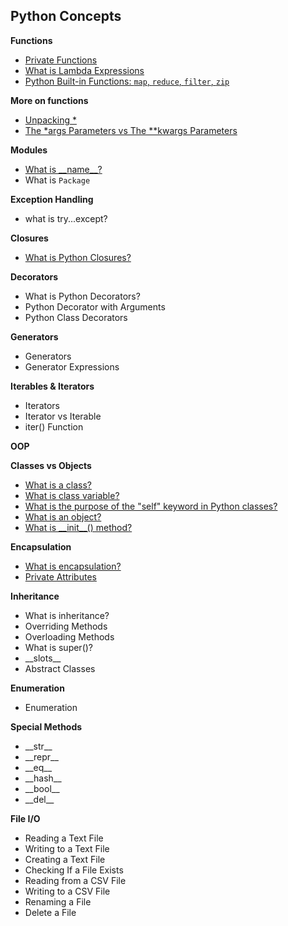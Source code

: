 ## Python Concepts

**Functions**
- [Private Functions](./Private%20Functions.md)
- [What is Lambda Expressions](./lambda.md)
- [Python Built-in Functions: `map`, `reduce`, `filter`, `zip`](./Build-in%20Functions.md)

**More on functions**
- [Unpacking \*](./unpacking*.md)
- [The \*args Parameters vs The \*\*kwargs Parameters](./*args%20vs%20**kwargs.md)


**Modules**
- [What is \_\_name\_\_?](./__name__.md)
- What is `Package`

**Exception Handling**
- what is try...except?

**Closures**
- [What is Python Closures?](./closures.md)

**Decorators**
- What is Python Decorators?
- Python Decorator with Arguments
- Python Class Decorators

**Generators**
- Generators
- Generator Expressions

**Iterables & Iterators**
- Iterators
- Iterator vs Iterable
- iter() Function

**OOP**

**Classes vs Objects**
- [What is a class?](./Class%20vs%20Objects.md)
- [What is class variable?](./Class%20vs%20Objects.md)
- [What is the purpose of the "self" keyword in Python classes?](./Class%20vs%20Objects.md)
- [What is an object?](./Class%20vs%20Objects.md)
- [What is \_\_init__() method?](./Class%20vs%20Objects.md)

**Encapsulation**
- [What is encapsulation?](./Encapsulation.md)
- [Private Attributes](./Encapsulation.md)

**Inheritance**
- What is inheritance?
- Overriding Methods
- Overloading Methods
- What is super()?
- \_\_slots__
- Abstract Classes

**Enumeration**
- Enumeration

**Special Methods**
- \_\_str__
- \_\_repr__
- \_\_eq__
- \_\_hash__
- \_\_bool__
- \_\_del__

**File I/O**
- Reading a Text File
- Writing to a Text File
- Creating a Text File
- Checking If a File Exists
- Reading from a CSV File
- Writing to a CSV File
- Renaming a File
- Delete a File


